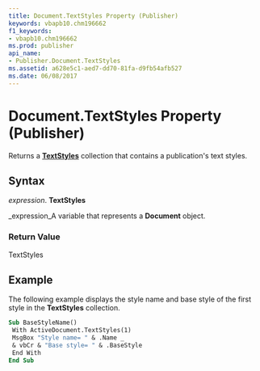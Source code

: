 ```yaml
---
title: Document.TextStyles Property (Publisher)
keywords: vbapb10.chm196662
f1_keywords:
- vbapb10.chm196662
ms.prod: publisher
api_name:
- Publisher.Document.TextStyles
ms.assetid: a628e5c1-aed7-dd70-81fa-d9fb54afb527
ms.date: 06/08/2017
---
```



# Document.TextStyles Property (Publisher)

Returns a  **[TextStyles](textstyles-object-publisher.md)** collection that contains a publication's text styles.


## Syntax

 _expression_. **TextStyles**

 _expression_A variable that represents a  **Document** object.


### Return Value

TextStyles


## Example

The following example displays the style name and base style of the first style in the  **TextStyles** collection.


```vb
Sub BaseStyleName() 
 With ActiveDocument.TextStyles(1) 
 MsgBox "Style name= " & .Name _ 
 & vbCr & "Base style= " & .BaseStyle 
 End With 
End Sub
```


